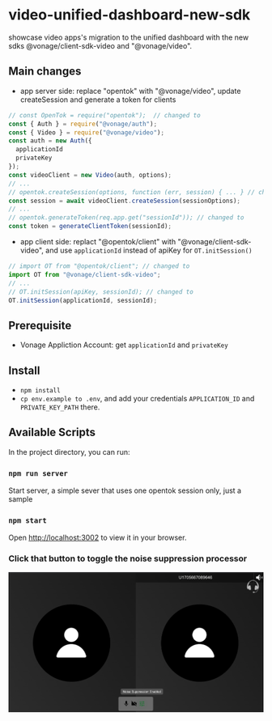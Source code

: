 # video-unified-dashboard-new-sdk

showcase video apps's migration to the unified dashboard with the new sdks @vonage/client-sdk-video and "@vonage/video".

## Main changes

- app server side: replace "opentok" with "@vonage/video", update createSession and generate a token for clients
```js
// const OpenTok = require("opentok");  // changed to
const { Auth } = require("@vonage/auth");
const { Video } = require("@vonage/video");
const auth = new Auth({
  applicationId
  privateKey
});
const videoClient = new Video(auth, options);
// ...
// opentok.createSession(options, function (err, session) { ... } // changed to
const session = await videoClient.createSession(sessionOptions);
// ...
// opentok.generateToken(req.app.get("sessionId")); // changed to
const token = generateClientToken(sessionId);
```

- app client side: replact "@opentok/client" with "@vonage/client-sdk-video", and use `applicationId` instead of apiKey for `OT.initSession()`
```js
// import OT from "@opentok/client"; // changed to
import OT from "@vonage/client-sdk-video";
// ...
// OT.initSession(apiKey, sessionId); // changed to
OT.initSession(applicationId, sessionId);
```


## Prerequisite  
- Vonage Appliction Account: get `applicationId` and `privateKey`

## Install

- `npm install`
- `cp env.example to .env`, and add your credentials `APPLICATION_ID` and `PRIVATE_KEY_PATH` there.

## Available Scripts

In the project directory, you can run:

### `npm run server`
Start server, a simple sever that uses one opentok session only, just a sample

### `npm start`

Open [http://localhost:3002](http://localhost:3002) to view it in your browser.


### Click that button to toggle the noise suppression processor
![Example Screenshot](./screenshot.png)


